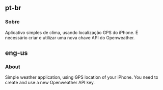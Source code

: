 ## pt-br
### Sobre
Aplicativo simples de clima, usando localização GPS do iPhone. É necessário criar e utilizar uma nova chave API do Openweather.
## eng-us
### About
Simple weather application, using GPS location of your iPhone. You need to create and use a new Openweather API key.
